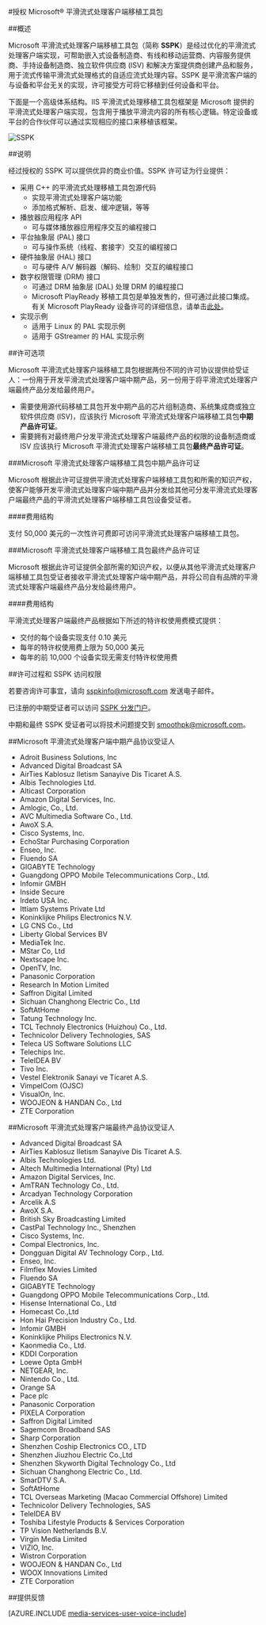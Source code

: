 <properties 
	pageTitle="授权 Microsoft® 平滑流式处理客户端移植工具包" 
	description="了解如何为 Microsoft® 平滑流式处理客户端移植工具包授权。" 
	services="media-services" 
	documentationCenter="" 
	authors="xpouyat,vsood" 
	manager="dwrede" 
	editor=""/>

<tags
	ms.service="media-services"
	ms.date="10/30/2015"
	wacn.date=""/>

#授权 Microsoft® 平滑流式处理客户端移植工具包

##概述

Microsoft 平滑流式处理客户端移植工具包（简称 **SSPK**）是经过优化的平滑流式处理客户端实现，可帮助嵌入式设备制造商、有线和移动运营商、内容服务提供商、手持设备制造商、独立软件供应商 (ISV) 和解决方案提供商创建产品和服务，用于流式传输平滑流式处理格式的自适应流式处理内容。SSPK 是平滑流客户端的与设备和平台无关的实现，许可接受方可将它移植到任何设备和平台。

下面是一个高级体系结构。IIS 平滑流式处理移植工具包框架是 Microsoft 提供的平滑流式处理客户端实现，包含用于播放平滑流内容的所有核心逻辑。特定设备或平台的合作伙伴可以通过实现相应的接口来移植该框架。

![SSPK](./media/media-services-sspk/sspk-arch.png)

##说明

经过授权的 SSPK 可以提供优异的商业价值。SSPK 许可证为行业提供：

- 采用 C++ 的平滑流式处理移植工具包源代码 
  - 实现平滑流式处理客户端功能
  - 添加格式解析、启发、缓冲逻辑，等等
- 播放器应用程序 API 
  -	可与媒体播放器应用程序交互的编程接口
- 平台抽象层 (PAL) 接口 
  -	可与操作系统（线程、套接字）交互的编程接口
- 硬件抽象层 (HAL) 接口 
  -	可与硬件 A/V 解码器（解码、绘制）交互的编程接口
- 数字权限管理 (DRM) 接口 
  -	可通过 DRM 抽象层 (DAL) 处理 DRM 的编程接口
  -	Microsoft PlayReady 移植工具包是单独发售的，但可通过此接口集成。有关 Microsoft PlayReady 设备许可的详细信息，请单击[此处](http://www.microsoft.com/playready/licensing/device_technology.mspx#pddipdl)。
- 实现示例 
  -	适用于 Linux 的 PAL 实现示例
  -	适用于 GStreamer 的 HAL 实现示例

##许可选项

Microsoft 平滑流式处理客户端移植工具包根据两份不同的许可协议提供给受证人：一份用于开发平滑流式处理客户端中期产品，另一份用于将平滑流式处理客户端最终产品分发给最终用户。
 
- 需要使用源代码移植工具包开发中期产品的芯片组制造商、系统集成商或独立软件供应商 (ISV)，应该执行 Microsoft 平滑流式处理客户端移植工具包**中期产品许可证**。
- 需要拥有对最终用户分发平滑流式处理客户端最终产品的权限的设备制造商或 ISV 应该执行 Microsoft 平滑流式处理客户端移植工具包**最终产品许可证**。

###Microsoft 平滑流式处理客户端移植工具包中期产品许可证

Microsoft 根据此许可证提供平滑流式处理客户端移植工具包和所需的知识产权，使客户能够开发平滑流式处理客户端中期产品并分发给其他可分发平滑流式处理客户端最终产品的平滑流式处理客户端移植工具包设备受证者。

####费用结构

支付 50,000 美元的一次性许可费即可访问平滑流式处理客户端移植工具包。

###Microsoft 平滑流式处理客户端移植工具包最终产品许可证

Microsoft 根据此许可证提供全部所需的知识产权，以便从其他平滑流式处理客户端移植工具包受证者接收平滑流式处理客户端中期产品，并将公司自有品牌的平滑流式处理客户端最终产品分发给最终用户。

####费用结构

平滑流式处理客户端最终产品根据如下所述的特许权使用费模式提供：

- 交付的每个设备实现支付 0.10 美元
- 每年的特许权使用费上限为 50,000 美元
- 每年的前 10,000 个设备实现无需支付特许权使用费 

##许可过程和 SSPK 访问权限

若要咨询许可事宜，请向 [sspkinfo@microsoft.com](mailto:sspkinfo@microsoft.com) 发送电子邮件。

已注册的中期受证者可以访问 [SSPK 分发门户](https://microsoft.sharepoint.com/teams/SSPKDOWNLOAD/)。

中期和最终 SSPK 受证者可以将技术问题提交到 [smoothpk@microsoft.com](mailto:smoothpk@microsoft.com)。

##Microsoft 平滑流式处理客户端中期产品协议受证人

- Adroit Business Solutions, Inc
- Advanced Digital Broadcast SA
- AirTies Kablosuz Iletism Sanayive Dis Ticaret A.S.
- Albis Technologies Ltd.
- Alticast Corporation
- Amazon Digital Services, Inc.
- Amlogic, Co., Ltd.
- AVC Multimedia Software Co., Ltd.
- AwoX S.A.
- Cisco Systems, Inc.
- EchoStar Purchasing Corporation
- Enseo, Inc.
- Fluendo SA
- GIGABYTE Technology
- Guangdong OPPO Mobile Telecommunications Corp., Ltd.
- Infomir GMBH
- Inside Secure
- Irdeto USA Inc.
- Ittiam Systems Private Ltd
- Koninklijke Philips Electronics N.V.
- LG CNS Co., Ltd
- Liberty Global Services BV
- MediaTek Inc.
- MStar Co, Ltd
- Nextscape Inc.
- OpenTV, Inc.
- Panasonic Corporation
- Research In Motion Limited
- Saffron Digital Limited
- Sichuan Changhong Electric Co., Ltd
- SoftAtHome
- Tatung Technology Inc.
- TCL Technoly Electronics (Huizhou) Co., Ltd.
- Technicolor Delivery Technologies, SAS
- Teleca US Software Solutions LLC
- Telechips Inc.
- TeleIDEA BV
- Tivo Inc.
- Vestel Elektronik Sanayi ve Ticaret A.S.
- VimpelCom (OJSC)
- VisualOn, Inc.
- WOOJEON & HANDAN Co., Ltd
- ZTE Corporation

##Microsoft 平滑流式处理客户端最终产品协议受证人

- Advanced Digital Broadcast SA
- AirTies Kablosuz Iletism Sanayive Dis Ticaret A.S.
- Albis Technologies Ltd.
- Altech Multimedia International (Pty) Ltd
- Amazon Digital Services, Inc.
- AmTRAN Technology Co., Ltd.
- Arcadyan Technology Corporation
- Arcelik A.S
- AwoX S.A.
- British Sky Broadcasting Limited
- CastPal Technology Inc., Shenzhen
- Cisco Systems, Inc.
- Compal Electronics, Inc.
- Dongguan Digital AV Technology Corp., Ltd.
- Enseo, Inc.
- Filmflex Movies Limited
- Fluendo SA
- GIGABYTE Technology
- Guangdong OPPO Mobile Telecommunications Corp., Ltd.
- Hisense International Co., Ltd
- Homecast Co.,Ltd
- Hon Hai Precision Industry Co., Ltd.
- Infomir GMBH
- Koninklijke Philips Electronics N.V.
- Kaonmedia Co., Ltd.
- KDDI Corporation
- Loewe Opta GmbH
- NETGEAR, Inc.
- Nintendo Co., Ltd.
- Orange SA
- Pace plc
- Panasonic Corporation
- PIXELA Corporation
- Saffron Digital Limited
- Sagemcom Broadband SAS
- Sharp Corporation
- Shenzhen Coship Electronics CO., LTD
- Shenzhen Jiuzhou Electric Co.,Ltd
- Shenzhen Skyworth Digital Technology Co., Ltd
- Sichuan Changhong Electric Co., Ltd.
- SmarDTV S.A.
- SoftAtHome
- TCL Overseas Marketing (Macao Commercial Offshore) Limited
- Technicolor Delivery Technologies, SAS
- TeleIDEA BV
- Toshiba Lifestyle Products & Services Corporation
- TP Vision Netherlands B.V.
- Virgin Media Limited
- VIZIO, Inc.
- Wistron Corporation
- WOOJEON & HANDAN Co., Ltd
- WOOX Innovations Limited
- ZTE Corporation

##提供反馈

[AZURE.INCLUDE [media-services-user-voice-include](../includes/media-services-user-voice-include.md)]

<!---HONumber=Mooncake_1221_2015-->